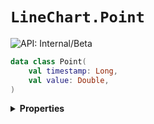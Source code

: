 # `LineChart.Point`


![API: Internal/Beta](https://img.shields.io/static/v1?label=API&message=Internal/Beta&color=red&style=flat-square)



```kotlin
data class Point(
    val timestamp: Long,
    val value: Double,
)
```

<details>
<summary>
<b>Properties</b>
</summary>

<details>
<summary>
<code>timestamp</code>: <code><code><a href='https://kotlinlang.org/api/latest/jvm/stdlib/kotlin/-long/'>Long</a></code></code>
</summary>





</details>

<details>
<summary>
<code>value</code>: <code><code><a href='https://kotlinlang.org/api/latest/jvm/stdlib/kotlin/-double/'>Double</a></code></code>
</summary>





</details>



</details>

